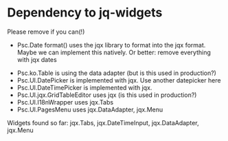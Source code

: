 # Dependency to jq-widgets

Please remove if you can(!)

  * Psc.Date format() uses the jqx library to format into the jqx format. Maybe we can implement this natively. Or better: remove everything with jqx dates
  - Psc.ko.Table is using the data adapter (but is this used in production?)
  - Psc.UI.DatePicker is implemented with jqx. Use another datepicker here
  - Psc.UI.DateTimePicker is implemented with jqx.
  - Psc.UI.jqx.GridTableEditor uses jqx (is this used in production?)
  - Psc.UI.I18nWrapper uses jqx.Tabs
  - Psc.UI.PagesMenu uses jqx.DataAdapter, jqx.Menu

Widgets found so far: jqx.Tabs, jqx.DateTimeInput, jqx.DataAdapter, jqx.Menu